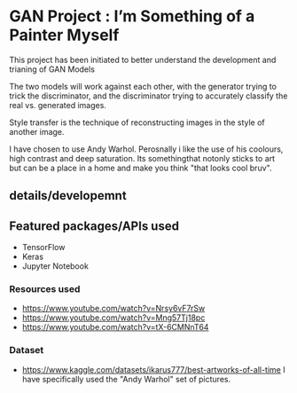 # GAN Project : I’m Something of a Painter Myself
This project has been initiated to better understand the development and trianing of GAN Models

The two models will work against each other, with the generator trying to trick the discriminator, and the discriminator trying to accurately classify the real vs. generated images.


Style transfer is the technique of reconstructing images in the style of another image.

I have chosen to use Andy Warhol. Perosnally i like the use of his coolours, high contrast and deep saturation. Its somethingthat notonly sticks to art but can be a place in a home and make you think "that looks cool bruv".

## details/developemnt

## Featured packages/APIs used
- TensorFlow
- Keras
- Jupyter Notebook

### Resources used
- https://www.youtube.com/watch?v=Nrsy6vF7rSw
- https://www.youtube.com/watch?v=Mng57Tj18pc
- https://www.youtube.com/watch?v=tX-6CMNnT64

### Dataset
 - https://www.kaggle.com/datasets/ikarus777/best-artworks-of-all-time
 I have specifically used the "Andy Warhol" set of pictures.